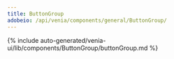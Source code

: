 ```yaml
---
title: ButtonGroup
adobeio: /api/venia/components/general/ButtonGroup/
---
```


<!--
The reference doc content is generated automatically from the source code.
To update this section, update the doc blocks in the source code
-->

{% include auto-generated/venia-ui/lib/components/ButtonGroup/buttonGroup.md %}